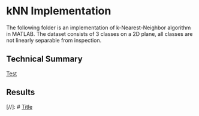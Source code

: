 # kNN Implementation
The following folder is an implementation of k-Nearest-Neighbor algorithm in MATLAB. The dataset consists of 3 classes on a 2D plane, all classes are not linearly separable from inspection.

## Technical Summary

[Test](graphics/heatmap2.jpg)
## Results

[//]: # [Title](graphics/something.jpg)

